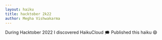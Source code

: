 ```yaml
---
layout: haiku
title: hacktober 2k22
author: Megha Vishwakarma
---
```


During Hacktober 2022
I discovered HaikuCloud  :right_anger_bubble:
Published this haiku  :smile:
